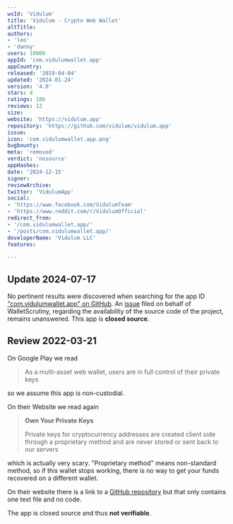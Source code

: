 ```yaml
---
wsId: 'Vidulum'
title: 'Vidulum - Crypto Web Wallet'
altTitle: 
authors:
- 'leo'
- 'danny'
users: 10000
appId: 'com.vidulumwallet.app'
appCountry: 
released: '2019-04-04'
updated: '2024-01-24'
version: '4.0'
stars: 4
ratings: 106
reviews: 12
size: 
website: 'https://vidulum.app'
repository: 'https://github.com/vidulum/vidulum.app'
issue: 
icon: 'com.vidulumwallet.app.png'
bugbounty: 
meta: 'removed'
verdict: 'nosource'
appHashes: 
date: '2024-12-15'
signer: 
reviewArchive: 
twitter: 'VidulumApp'
social:
- 'https://www.facebook.com/VidulumTeam'
- 'https://www.reddit.com/r/VidulumOfficial'
redirect_from:
- '/com.vidulumwallet.app/'
- '/posts/com.vidulumwallet.app/'
developerName: 'Vidulum LLC'
features: 

---
```


## Update 2024-07-17

No pertinent results were discovered when searching for the app ID ["com.vidulumwallet.app" on GitHub](https://github.com/search?q=%22com.vidulumwallet.app%22&type=code). An [issue](https://github.com/vidulum/vidulum.app/issues/1) filed on behalf of WalletScrutiny, regarding the availability of the source code of the project, remains unanswered. This app is **closed source**.

## Review 2022-03-21

On Google Play we read

> As a multi-asset web wallet, users are in full control of their private keys

so we assume this app is non-custodial.

On their Website we read again

> **Own Your Private Keys**
>
> Private keys for cryptocurrency addresses are created client side through a
  proprietary method and are never stored or sent back to our servers

which is actually very scary. "Proprietary method" means non-standard method, so
if this wallet stops working, there is no way to get your funds recovered on a
different wallet.

On their website there is a link to a [GitHub
repository](https://github.com/vidulum/vidulum.app) but that  only contains one
text file and no code.

The app is closed source and thus **not verifiable**.
